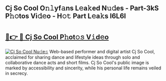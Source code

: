 ## Cj So Cool O𝚗𝚕yf𝚊ns L𝚎a𝚔ed N𝚞𝚍es - Part-3kS P𝚑𝚘tos Vi𝚍𝚎o - H𝚘𝚝 Part L𝚎a𝚔s l6L6l

# <h2><a href="http://kf3ag5o.oniu.top/?m=Cj+So+Cool">🔗👉 🔴 Cj So Cool P𝚑ot𝚘𝚜 V𝚒d𝚎o</a></h2>

[![Cj So Cool Nu𝚍e𝚜](https://i.imgur.com/0qMVB7G.gif)](http://kf3ag5o.oniu.top/?m=Cj+So+Cool)
Web-based performer and digital artist Cj So Cool, acclaimed for sharing dance and lifestyle ideas through solo and collaborative dance acts and short films. Cj So Cool's public image is marked by accessibility and sincerity, while his personal life remains veiled in secrecy.  
